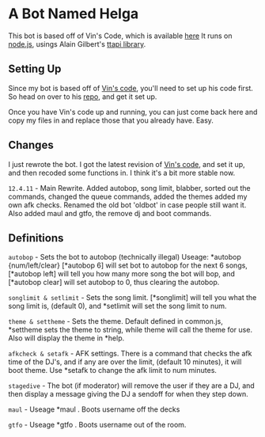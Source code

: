 # A Bot Named Helga

This bot is based off of Vin's Code, which is available [here](https://github.com/vin/turntable.fm)
It runs on [node.js](http://nodejs.org/), usings Alain Gilbert's
[ttapi library](https://github.com/alaingilbert/Turntable-API).

## Setting Up

Since my bot is based off of [Vin's code](https://github.com/vin/turntable.fm), you'll need to set up his
code first. So head on over to his [repo](https://github.com/vin/turntable.fm), and get it set up.

Once you have Vin's code up and running, you can just come back
here and copy my files in and replace those that you already have. Easy.

## Changes

I just rewrote the bot. I got the latest revision of [Vin's code](https://github.com/vin/turntable.fm), and set it up,
and then recoded some functions in. I think it's a bit more stable now.

`12.4.11` - Main Rewrite. Added autobop, song limit, blabber, sorted
out the commands, changed the queue commands, added the themes
added my own afk checks. Renamed the old bot 'oldbot' in case people
still want it. Also added maul and gtfo, the remove dj and boot commands.

## Definitions

`autobop` - Sets the bot to autobop (technically illegal) Useage: *autobop {num/left/clear}
[*autobop 6] will set bot to autobop for the next 6 songs, [*autobop left] will tell you how many 
more song the bot will bop, and [*autobop clear] will set autobop to 0, thus clearing the autobop.

`songlimit & setlimit` - Sets the song limit. [*songlimit] will tell you what the song limit is, (default 0),
and *setlimit <num> will set the song limit to num.

`theme & settheme` - Sets the theme. Default defined in common.js, *settheme <string> sets the 
theme to string, while theme will call the theme for use. Also will display the theme in *help.

`afkcheck & setafk` - AFK settings. There is a command that checks the afk time of the DJ's, and if
any are over the limit, (default 10 minutes), it will boot theme. Use *setafk <num> to change the afk
limit to num minutes.

`stagedive` - The bot (if moderator) will remove the user if they are a DJ, and then display a message
giving the DJ a sendoff for when they step down.

`maul` - Useage *maul <username>. Boots username off the decks

`gtfo` - Useage *gtfo <username>. Boots username out of the room.
